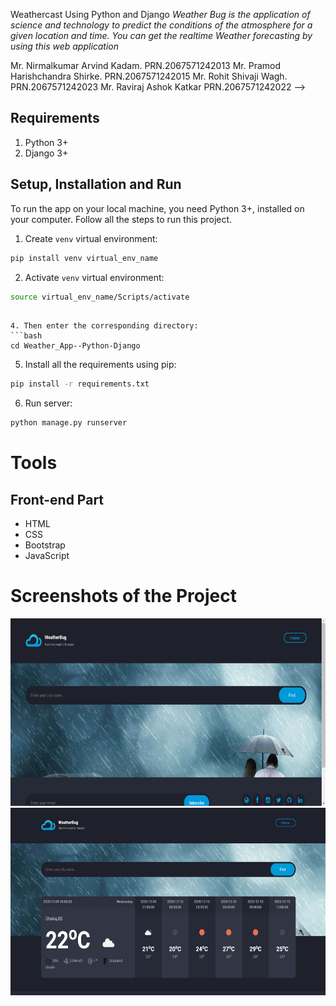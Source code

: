 Weathercast Using Python and Django 
*Weather Bug is the application of science and technology to predict the conditions of the atmosphere for a given location and time. You can get the realtime Weather forecasting by using this web application*

Mr. Nirmalkumar Arvind Kadam.     PRN.2067571242013
Mr. Pramod Harishchandra Shirke.  PRN.2067571242015
Mr. Rohit Shivaji Wagh.           PRN.2067571242023
Mr. Raviraj Ashok Katkar          PRN.2067571242022
-->

## Requirements
1.  Python 3+
2.  Django 3+

## Setup, Installation and Run

To run the app on your local machine, you need Python 3+, installed on your computer. Follow all the steps to run this project.
   
1.  Create `venv` virtual environment:
```bash
pip install venv virtual_env_name
```
    
2.  Activate `venv` virtual environment:
```bash
source virtual_env_name/Scripts/activate
```


```

4. Then enter the corresponding directory:
```bash
cd Weather_App--Python-Django
```
    
5. Install all the requirements using pip:
```bash
pip install -r requirements.txt
``` 

6.	Run server:
```bash
python manage.py runserver
```

# Tools
## Front-end Part
* HTML
* CSS
* Bootstrap
* JavaScript

# Screenshots of the Project
<p align="center">
  <img width="660" height="300" src="static/ss/a.png">
  <img width="660" height="300" src="static/ss/b.png">
</p>



